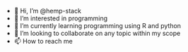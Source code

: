 - 👋 Hi, I’m @hemp-stack
- 👀 I’m interested in programming
- 🌱 I’m currently learning programming using R and python
- 💞️ I’m looking to collaborate on any topic within my scope
- 📫 How to reach me 

<!---
hemp-stack/hemp-stack is a ✨ special ✨ repository because its `README.md` (this file) appears on your GitHub profile.
You can click the Preview link to take a look at your changes.
--->
